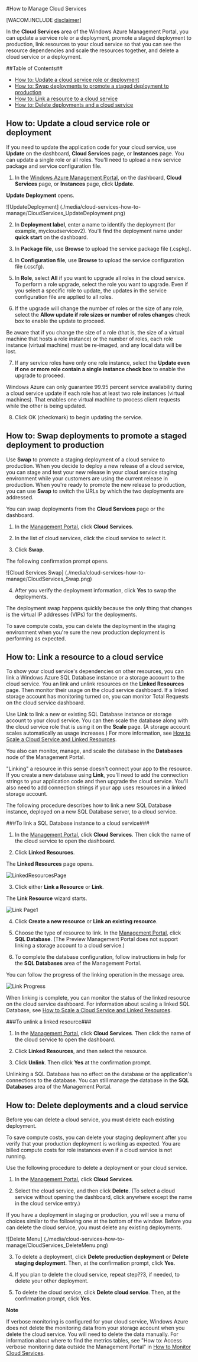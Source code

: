<properties linkid="manage-services-how-to-manage-a-cloud-service" urlDisplayName="How to manage" pageTitle="How to manage a cloud service - Windows Azure" metaKeywords="Azure manage cloud services, Azure Management Portal cloud services" description="Learn how to manage cloud services in the Windows Azure Management Portal." metaCanonical="" services="cloud-services" documentationCenter="" title="How to Manage Cloud Services" authors=""  solutions="" writer="ryanwi" manager="" editor=""  />





#How to Manage Cloud Services

[WACOM.INCLUDE [disclaimer](../includes/disclaimer.md)]

In the **Cloud Services** area of the Windows Azure Management Portal, you can update a service role or a deployment, promote a staged deployment to production, link resources to your cloud service so that you can see the resource dependencies and scale the resources together, and delete a cloud service or a deployment.

##Table of Contents##

* [How to: Update a cloud service role or deployment](#updaterole)
* [How to: Swap deployments to promote a staged deployment to production](#swap)
* [How to: Link a resource to a cloud service](#linkresources)
* [How to: Delete deployments and a cloud service](#deletecloudservice)


<h2><a id="updaterole"></a>How to: Update a cloud service role or deployment</h2>

If you need to update the application code for your cloud service, use **Update** on the dashboard, **Cloud Services** page, or **Instances** page. You can update a single role or all roles. You'll need to upload a new service package and service configuration file.

1. In the [Windows Azure Management Portal](https://manage.windowsazure.com/), on the dashboard, **Cloud Services** page, or **Instances** page, click **Update**.

 **Update Deployment** opens.

 ![UpdateDeployment] (./media/cloud-services-how-to-manage/CloudServices_UpdateDeployment.png)

2. In **Deployment label**, enter a name to identify the deployment (for example, mycloudservicev2). You'll find the deployment name under **quick start** on the dashboard.

3. In **Package file**, use **Browse** to upload the service package file (.cspkg).

4. In **Configuration file**, use **Browse** to upload the service configuration file (.cscfg).

5. In **Role**, select **All** if you want to upgrade all roles in the cloud service. To perform a role upgrade, select the role you want to upgrade. Even if you select a specific role to update, the updates in the service configuration file are applied to all roles.

6. If the upgrade will change the number of roles or the size of any role, select the **Allow update if role sizes or number of roles changes** check box to enable the update to proceed. 

 Be aware that if you change the size of a role (that is, the size of a virtual machine that hosts a role instance) or the number of roles, each role instance (virtual machine) must be re-imaged, and any local data will be lost.

7. If any service roles have only one role instance, select the **Update even if one or more role contain a single instance check box** to enable the upgrade to proceed. 

 Windows Azure can only guarantee 99.95 percent service availability during a cloud service update if each role has at least two role instances (virtual machines). That enables one virtual machine to process client requests while the other is being updated.

8. Click OK (checkmark) to begin updating the service.




<h2><a id="swap"></a>How to: Swap deployments to promote a staged deployment to production</h2>

Use **Swap** to promote a staging deployment of a cloud service to production. When you decide to deploy a new release of a cloud service, you can stage and test your new release in your cloud service staging environment while your customers are using the current release in production. When you're ready to promote the new release to production, you can use **Swap** to switch the URLs by which the two deployments are addressed. 

You can swap deployments from the **Cloud Services** page or the dashboard.

1. In the [Management Portal](https://manage.windowsazure.com/), click **Cloud Services**.

2. In the list of cloud services, click the cloud service to select it.

3. Click **Swap**.

 The following confirmation prompt opens.

 ![Cloud Services Swap] (./media/cloud-services-how-to-manage/CloudServices_Swap.png)

4. After you verify the deployment information, click **Yes** to swap the deployments.

The deployment swap happens quickly because the only thing that changes is the virtual IP addresses (VIPs) for the deployments.

To save compute costs, you can delete the deployment in the staging environment when you're sure the new production deployment is performing as expected.

<h2><a id="linkresources"></a>How to: Link a resource to a cloud service</h2>

To show your cloud service's dependencies on other resources, you can link a Windows Azure SQL Database instance or a storage account to the cloud service. You an link and unlink resources on the **Linked Resources** page. Then monitor their usage on the cloud service dashboard. If a linked storage account has monitoring turned on, you can monitor Total Requests on the cloud service dashboard.

Use **Link** to link a new or existing SQL Database instance or storage account to your cloud service. You can then scale the database along with the cloud service role that is using it on the **Scale** page. (A storage account scales automatically as usage increases.) For more information, see [How to Scale a Cloud Service and Linked Resources](https://www.windowsazure.com/en-us/manage/services/cloud-services/how-to-scale-a-cloud-service/). 

You also can monitor, manage, and scale the database in the **Databases** node of the Management Portal. 

"Linking" a resource in this sense doesn't connect your app to the resource. If you create a new database using **Link**, you'll need to add the connection strings to your application code and then upgrade the cloud service. You'll also need to add connection strings if your app uses resources in a linked storage account.

The following procedure describes how to link a new SQL Database instance, deployed on a new SQL Database server, to a cloud service.

###To link a SQL Database instance to a cloud service###

1. In the [Management Portal](http://manage.windowsazure.com/), click **Cloud Services**. Then click the name of the cloud service to open the dashboard.

2. Click **Linked Resources**.

 The **Linked Resources** page opens.

 ![LinkedResourcesPage](./media/cloud-services-how-to-manage/CloudServices_LinkedResourcesPage.png)


3. Click either **Link a Resource** or **Link**.

 The **Link Resource** wizard starts.

 ![Link Page1](./media/cloud-services-how-to-manage/CloudServices_LinkedResources_LinkPage1.png)


4. Click **Create a new resource** or **Link an existing resource**.

5. Choose the type of resource to link. In the [Management Portal](http://manage.windowsazure.com/), click **SQL Database**. (The Preview Management Portal does not support linking a storage account to a cloud service.)

6. To complete the database configuration, follow instructions in help for the **SQL Databases** area of the Management Portal.

You can follow the progress of the linking operation in the message area.

![Link Progress](./media/cloud-services-how-to-manage/CloudServices_LinkedResources_LinkProgress.png)


When linking is complete, you can monitor the status of the linked resource on the cloud service dashboard. For information about scaling a linked SQL Database, see [How to Scale a Cloud Service and Linked Resources](../how-to-scale-a-cloud-service/).

###To unlink a linked resource###

1. In the [Management Portal](http://manage.windowsazure.com/), click **Cloud Services**. Then click the name of the cloud service to open the dashboard.

2. Click **Linked Resources**, and then select the resource.

3. Click **Unlink**. Then click **Yes** at the confirmation prompt.

Unlinking a SQL Database has no effect on the database or the application's connections to the database. You can still manage the database in the **SQL Databases** area of the Management Portal.



<h2><a id="deletecloudservice"></a>How to: Delete deployments and a cloud service</h2>

Before you can delete a cloud service, you must delete each existing deployment.

To save compute costs, you can delete your staging deployment after you verify that your production deployment is working as expected. You are billed compute costs for role instances even if a cloud service is not running.

Use the following procedure to delete a deployment or your cloud service. 

1. In the [Management Portal](http://manage.windowsazure.com/), click **Cloud Services**.

2. Select the cloud service, and then click **Delete**. (To select a cloud service without opening the dashboard, click anywhere except the name in the cloud service entry.)

 If you have a deployment in staging or production, you will see a menu of choices similar to the following one at the bottom of the window. Before you can delete the cloud service, you must delete any existing deployments.

 ![Delete Menu] (./media/cloud-services-how-to-manage/CloudServices_DeleteMenu.png)


3. To delete a deployment, click **Delete production deployment** or **Delete staging deployment**. Then, at the confirmation prompt, click **Yes**. 

4. If you plan to delete the cloud service, repeat step??3, if needed, to delete your other deployment.

5. To delete the cloud service, click **Delete cloud service**. Then, at the confirmation prompt, click **Yes**.

<div class="dev-callout"> 
<b>Note</b> 
<p>If verbose monitoring is configured for your cloud service, Windows Azure does not delete the monitoring data from your storage account when you delete the cloud service. You will need to delete the data manually. For information about where to find the metrics tables, see "How to: Access verbose monitoring data outside the Management Portal" in <a href="https://www.windowsazure.com/en-us/manage/services/cloud-services/how-to-monitor-a-cloud-service/">How to Monitor Cloud Services</a>.</p> 
</div>


